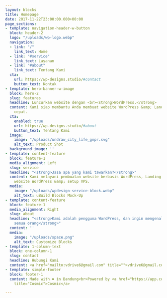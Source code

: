 ```yaml
---
layout: blocks
title: Homepage
date: 2017-11-22T23:00:00.000+00:00
page_sections:
- template: navigation-header-w-button
  block: header-2
  logo: "/uploads/wp-logo.webp"
  navigation:
  - link: "/"
    link_text: Home
  - link: "#service"
    link_text: Layanan
  - link: "#about"
    link_text: Tentang Kami
  cta:
    url: https://wp-designs.studio/#contact
    button_text: Kontak
- template: hero-banner-w-image
  block: hero-2
  slug: features
  headline: Luncurkan website dengan <br><strong>WordPress.</strong>
  content: Kami siap membantu Anda membuat website WordPress &amp; Landing Page dengan
    cepat.
  cta:
    enabled: true
    url: https://wp-designs.studio/#about
    button_text: Tentang Kami
  image:
    image: "/uploads/undraw_city_life_gnpr.svg"
    alt_text: Product Shot
  background_image: ''
- template: content-feature
  block: feature-1
  media_alignment: Left
  slug: service
  headline: "<strong>Jasa apa yang kami tawarkan?</strong>"
  content: Kami melayani pembuatan website berbasis WordPress, Landing Page, migrasi
    website WordPress &amp; setup VPS.
  media:
    image: "/uploads/wpdesign-service-block.webp"
    alt_text: uBuild Blocks Mock-Up
- template: content-feature
  block: feature-1
  media_alignment: Right
  slug: about
  headline: "<strong>Kami adalah pengguna WordPress, dan ingin mengenalkannya pada
    semua orang</strong>"
  content: ''
  media:
    image: "/uploads/space.png"
    alt_text: Customize Blocks
- template: 1-column-text
  block: one-column-1
  slug: contact
  headline: Hubungi Kami
  content: <a href="mailto:vdrive6@gmail.com" title="">vdrive6@gmail.com</a>
- template: simple-footer
  block: footer-1
  content: Made with ❤︎ in Bandung<br>Powered by <a href="https://app.cosmicjs.com/signup?ref=Sk5yekDrv"
    title="Cosmic">Cosmic</a>

---
```


